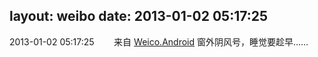 layout: weibo
date: 2013-01-02 05:17:25
---
<meta name="referrer" content="no-referrer" />

2013-01-02 05:17:25  &nbsp;&nbsp;&nbsp;&nbsp;&nbsp;&nbsp; 来自 <a href="http://app.weibo.com/t/feed/l4RWD" rel="nofollow">Weico.Android</a>
窗外阴风号，睡觉要趁早…… ​​​
